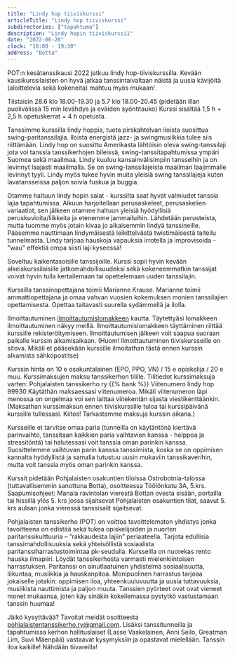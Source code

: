 ```yaml
---
title: "Lindy hop tiiviskurssi"
articleTitle: "Lindy hop tiiviskurssi"
subdirectories: ["tapahtuma"]
description: "Lindy hopin tiiviskurssi1"
date: "2022-06-28"
clock: "18:00 - 19:30"
address: "Botta"
---
```


POT:n kesätanssikausi 2022 jatkuu lindy hop-tiiviskurssilla. Kevään kausikurssilaisten on hyvä jatkaa tanssintaivaltaan näistä ja uusia kävijöitä (aloittelevia sekä kokeneita) mahtuu myös mukaan!

Tiistaisin 28.6 klo 18.00-19.30 ja 5.7 klo 18.00-20.45 (pidetään illan puolivälissä 15 min levähdys ja eväiden syöntitauko) Kurssi sisältää 1,5 h + 2,5 h opetuskerrat = 4 h opetusta.

Tanssimme kurssilla lindy hoppia, tuota pirskahtelvan iloista suosittua swing-paritanssilajia. Iloista energistä jazz- ja swingmusiikkia tulee siis riittämään. Lindy hop on suosittu Amerikasta lähtöisin oleva swing-tanssilaji jota voi tanssia tanssikerhojen bileissä, swing-tanssitapahtumissa ympäri Suomea sekä maailmaa. Lindy kuuluu kansainvälisimpiin tansseihin ja on levinnyt laajasti maailmalla. Se on swing-tanssilajeista maailman laajimmalle levinnyt tyyli. Lindy myös tukee hyvin muita yleisiä swing tanssilajeja kuten lavatansseissa paljon soivia fuskua ja buggia.

Otamme haltuun lindy hopin salat - kurssilta saat hyvät valmiudet tanssia lajia tapahtumissa. Alkuun harjoitellaan perusaskeleet, perusaskelien variaatiot, sen jälkeen otamme haltuun yleisiä hyödyllisiä peruskuvioita/liikkeita ja etenemme jammailuihin. Lähdetään perusteista, mutta tuomme myös jotain kivaa jo aikaisemmin lindyä tanssineille. Pääsemme nauttimaan lindymäisestä leikittelvästä twistimäisestä taiteilu tunnelmasta. Lindy tarjoaa hauskoja vapauksia irrotella ja improvisoida - "wau" effektiä ompa siisti laji kyseessä!

Soveltuu kaikentasoisille tanssijoille. Kurssi sopii hyvin kevään alkeiskurssilaisille jatkomahdollisuudeksi sekä kokeneemmatkin tanssijat voivat hyvin tulla kertailemaan tai opettelemaan uuden tanssilajin.

Kurssilla tanssinopettajana toimii Marianne Krause. Marianne toimii ammattiopettajana ja omaa vahvan vuosien kokemuksen monien tanssilajien opettamisesta. Opettaa taitavasti suurella sydämmellä ja ilolla.

Ilmoittautuminen [ilmoittautumislomakkeen](https://docs.google.com/forms/d/e/1FAIpQLScdxJLaWCAe-errp-6YiBjATt8xayQJBURKWgzvtLHk-GySkw/viewform?fbclid=IwAR37eSX1OG_KrCNOdN9y9G4eQ93twvAicbRVvU93IxBcIBDX1PXA3YIpgTc) kautta. Täytettyäsi lomakkeen ilmoittautuminen näkyy meillä. Ilmoittautumislomakkeen täyttäminen riittää kurssille rekisteröitymiseen. llmoittautumisen jälkeen voit saapua suoraan paikalle kurssin alkamisaikaan. (Huom! Ilmoittautuminen tiiviskursseille on sitova. Mikäli et pääsekään kurssille ilmoitathan tästä ennen kurssin alkamista sähköpostitse)

Kurssin hinta on 10 e osakuntalainen (EPO, PPO, VN) / 15 e opiskelija / 20 e muu.
Kurssimaksujen maksu tanssikerhon tilille. Tilitiedot kurssimaksuja varten:
Pohjalaisten tanssikerho ry
{{% bank %}}
Viitenumero lindy hop 99930
Käytäthän maksaessasi viitenumeroa. Mikäli viitenumeron läpi menossa on ongelmaa voi sen laittaa viitekentän sijasta viestikenttäänkin.
(Maksathan kurssimaksun ennen tiiviskurssille tuloa tai kurssipäivänä kurssille tullessasi. Kiitos! Tarkastamme maksuja kurssin aikana.)

Kursseille et tarvitse omaa paria (tunneilla on käytäntönä kiertävä parinvaihto, tanssitaan kaikkien paria vaihtavien kanssa - helppoa ja stressitöntä) tai halutessasi voit tanssia oman parinkin kanssa. Suosittelemme vaihtuvan parin kanssa tanssimista, koska se on oppimisen kannalta hyödyllistä ja samalla tutustuu uusin mukaviin tanssikaverihin, mutta voit tanssia myös oman parinkin kanssa.

Kurssit pidetään Pohjalaisten osakuntien tiloissa Ostrobotnia-talossa (tuttavallisemmin sanottuna Botta), osoitteessa Töölönkatu 3A, 5.krs. Saapumisohjeet: Manala ravintolan vierestä Bottan ovesta sisään, portailla tai hissillä ylös 5. krs jossa sijaitsevat Pohjalaisten osakuntien tilat, saavut 5. krs aulaan jonka vieressä tanssisalit sijaitsevat.

Pohjalaisten tanssikerho (POT) on voittoa tavoittelematon yhdistys jonka tavoitteena on edistää sekä tukea opiskelijoiden ja nuorten paritanssikulttuuria – ”rakkaudesta lajiin” periaateella. Tarjota edullisia tanssimahdollisuuksia sekä yhteisöllistä sosiaalista paritanssiharrastustoimintaa pk-seudulla. Kursseilla on nuorekas rento hauska ilmapiiri. Löydät tanssikerhosta varmasti mielenkiintoisen harrastuksen. Paritanssi on ainutlaatuinen yhdistelmä sosiaalisuutta, liikuntaa, musiikkia ja hauskanpitoa. Monipuolinen harrastus tarjoaa jokaiselle jotakin: oppimisen iloa, yhteenkuuluvuutta ja uusia tuttavuuksia, musiikista nauttimista ja paljon muuta. Tanssien pyörteet ovat ovat vieneet monet mukaansa, joten käy sinäkin kokeilemassa pystytkö vastustamaan tanssin huumaa!

Jäikö kysyttävää? Tavoitat meidät osoitteesta pohjalaistentanssikerho.ry@gmail.com. Lisäksi tanssitunneilla ja tapahtumissa kerhon hallituslaiset (Lasse Vaskelainen, Anni Seilo, Greatman Lim, Suvi Mäenpää) vastaavat kysymyksiin ja opastavat mielellään. Tanssin iloa kaikille! Nähdään tiivareilla!
